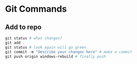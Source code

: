 # Git Commands

## Add to repo

```powershell
git status # what changes?
git add .
git status # look again will go green
git commit -m "Describe your changes here" # make a commit
git push origin windows-rebuild # finally push
```

